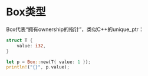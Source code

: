 # Box类型

Box代表“拥有ownership的指针”，类似C++的unique_ptr：

```rust
struct T {
	value: i32,
}

let p = Box::new(T{ value: 1 });
println!("{}", p.value);
```